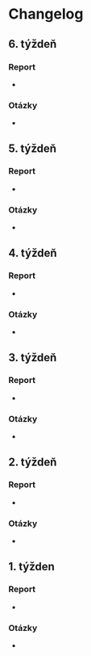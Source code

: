 # Changelog

## 6. týždeň
### Report
- 
### Otázky
- 

## 5. týždeň
### Report
- 
### Otázky
- 

## 4. týždeň
### Report
- 
### Otázky
- 

## 3. týždeň
### Report
- 
### Otázky
- 

## 2. týždeň
### Report
- 
### Otázky
- 

## 1. týžden
### Report
- 
### Otázky
- 